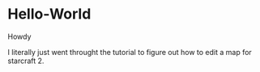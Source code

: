 # Hello-World

Howdy

I literally just went throught the tutorial to figure out how to edit a map for starcraft 2.
